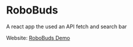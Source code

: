 # RoboBuds
A react app the used an API fetch and search bar

Website: [RoboBuds Demo](https://theslantedroom.github.io/RoboBuds/)
